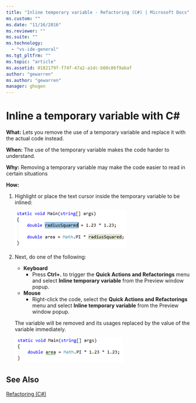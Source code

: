 ```yaml
---
title: "Inline temporary variable - Refactoring (C#) | Microsoft Docs"
ms.custom: ""
ms.date: "11/16/2016"
ms.reviewer: ""
ms.suite: ""
ms.technology: 
  - "vs-ide-general"
ms.tgt_pltfrm: ""
ms.topic: "article"
ms.assetid: 0182179f-f74f-47a2-a1dc-b60c86f9abaf
author: "gewarren"
ms.author: "gewarren"
manager: ghogen
---
```


# Inline a temporary variable with C# #
**What:** Lets you remove the use of a temporary variable and replace it with the actual code instead.

**When:** The use of the temporary variable makes the code harder to understand.  

**Why:** Removing a temporary variable may make the code easier to read in certain situations

**How:**

1. Highlight or place the text cursor inside the temporary variable to be inlined:

   ![Highlighted code](media/inline_highlight.png)

1. Next, do one of the following:
   * **Keyboard**
     * Press **Ctrl+.** to trigger the **Quick Actions and Refactorings** menu and select **Inline temporary variable** from the Preview window popup.
   * **Mouse**
     * Right-click the code, select the **Quick Actions and Refactorings** menu and select **Inline temporary variable** from the Preview window popup.

   The variable will be removed and its usages replaced by the value of the variable immediately.

   ![Inline result](media/inline_result.png)

## See Also  
[Refactoring (C#)](../refactoring-csharp.md)